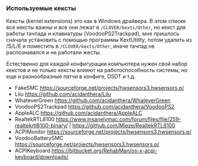 ### Используемые кексты

Кексты (kernel extensions) это как в Windows драйвера. В этом списке все кексты важны и все они лежат в `/CLOVER/kexts/Other`, но кекст для работы тачпада и клавиатуры (VoodooPS2Trackpad), мне пришлось сначала установить с помощью программы KextUtility, потом удалить из /S/L/E и поместить в `/CLOVER/kexts/Other`, иначе тачпад не распознавался и не работали жесты.

Естественно для каждой конфигурации компьютера нужен свой набор кекстов и не только кексты влияют на работоспособность системы, но еще и разнообразные патчи в конфиге, DSDT и т.д.

* FakeSMC https://sourceforge.net/projects/hwsensors3.hwsensors.p/
* Lilu https://github.com/acidanthera/Lilu
* WhateverGreen https://github.com/acidanthera/WhateverGreen
* VoodooPS2Trackpad https://github.com/acidanthera/VoodooPS2
* AppleALC https://github.com/acidanthera/AppleALC
* RealtekRTL8100 https://www.insanelymac.com/forum/files/file/259-realtekrtl8100-binary/ | https://github.com/Mieze/RealtekRTL8100
* ACPIMonitor https://sourceforge.net/projects/hwsensors3.hwsensors.p/
* VoodooBatterySMC https://sourceforge.net/projects/hwsensors3.hwsensors.p/
* ACPIKeyboard https://bitbucket.org/RehabMan/os-x-acpi-keyboard/downloads/